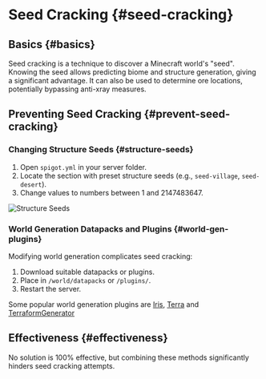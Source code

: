 # Seed Cracking {#seed-cracking}
## Basics {#basics}
Seed cracking is a technique to discover a Minecraft world's "seed". Knowing the seed allows predicting biome and structure generation, giving a significant advantage. It can also be used to determine ore locations, potentially bypassing anti-xray measures.

## Preventing Seed Cracking {#prevent-seed-cracking}
### Changing Structure Seeds {#structure-seeds}
1. Open `spigot.yml` in your server folder.
2. Locate the section with preset structure seeds (e.g., `seed-village`, `seed-desert`).
3. Change values to numbers between 1 and 2147483647.

![Structure Seeds](/assets/images/resources/structure-seeds.png)

### World Generation Datapacks and Plugins {#world-gen-plugins}
Modifying world generation complicates seed cracking:
1. Download suitable datapacks or plugins.
2. Place in `/world/datapacks` or `/plugins/`.
3. Restart the server.

Some popular world generation plugins are [Iris](https://github.com/VolmitSoftware/Iris), [Terra](https://modrinth.com/plugin/terra) and [TerraformGenerator](https://www.spigotmc.org/resources/terraformgenerator-1-18-2-1-21.75132/)

## Effectiveness {#effectiveness}
No solution is 100% effective, but combining these methods significantly hinders seed cracking attempts.